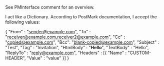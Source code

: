 See PMInterface comment for an overview.



I act like a Dictionary. According to PostMark documentation, I accept the following values:

{
  "From" : "sender@example.com",
  "To" : "receiver@example.com,receiver2@example.com",
  "Cc" : "copied@example.com",
  "Bcc": "blank-copied@example.com",
  "Subject" : "Test",
  "Tag" : "Invitation",
  "HtmlBody" : "<b>Hello</b>",
  "TextBody" : "Hello",
  "ReplyTo" : "reply@example.com",
  "Headers" : [{ "Name" : "CUSTOM-HEADER", "Value" : "value" }]
}